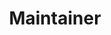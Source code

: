 ---
github: des00
name: 김현길
title: Maintainer
team: tutorials-kr
link_linkedin:
link_twitter:
link_facebook:
link_instagram:
link_youtube:
---